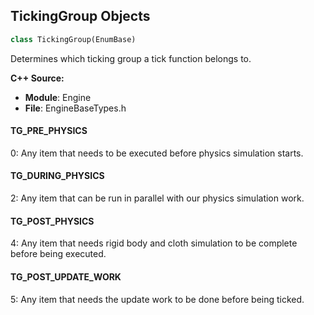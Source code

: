 ## TickingGroup Objects

```python
class TickingGroup(EnumBase)
```

Determines which ticking group a tick function belongs to.

**C++ Source:**

- **Module**: Engine
- **File**: EngineBaseTypes.h

<a id="unreal.TickingGroup.TG_PRE_PHYSICS"></a>

#### TG_PRE_PHYSICS

0: Any item that needs to be executed before physics simulation starts.

<a id="unreal.TickingGroup.TG_DURING_PHYSICS"></a>

#### TG_DURING_PHYSICS

2: Any item that can be run in parallel with our physics simulation work.

<a id="unreal.TickingGroup.TG_POST_PHYSICS"></a>

#### TG_POST_PHYSICS

4: Any item that needs rigid body and cloth simulation to be complete before being executed.

<a id="unreal.TickingGroup.TG_POST_UPDATE_WORK"></a>

#### TG_POST_UPDATE_WORK

5: Any item that needs the update work to be done before being ticked.

<a id="unreal.TemperatureSeverityType"></a>
